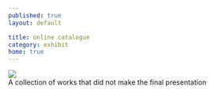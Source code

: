 ```yaml
---
published: true
layout: default

title: online catalogue
category: exhibit
home: true
---
```


<img src="https://c2.staticflickr.com/8/7591/26217746274_f38d4dc6a7_c.jpg">
<br>
A collection of works that did not make the final presentation
